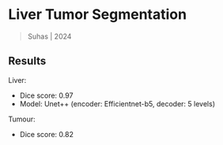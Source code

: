 # Liver Tumor Segmentation

> Suhas | 2024

## Results

Liver:

* Dice score: 0.97
* Model: Unet++  (encoder: Efficientnet-b5, decoder: 5 levels)

Tumour:

* Dice score: 0.82
